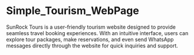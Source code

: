 # Simple_Tourism_WebPage
SunRock Tours is a user-friendly tourism website designed to provide seamless travel booking experiences. With an intuitive interface, users can explore tour packages, make reservations, and even send WhatsApp messages directly through the website for quick inquiries and support.
